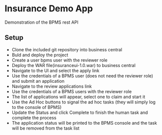 # Insurance Demo App
Demonstration of the BPMS rest API

## Setup
* Clone the included git repository into business central
* Buld and deploy the project
* Create a user bpms user with the reviewer role
* Deploy the WAR file(insuranceui-1.0.war) to business central
* Navigate to the UI and select the apply link
* Use the credentials of a BPMS user (does not need the reviewer role) and submit an application
* Navigate to the review applications link
* Use the credentials of a BPMS users with the reviewer role
* The list of applications will appear, select one to claim and start it
* Use the Ad Hoc buttons to signal the ad hoc tasks (they will simply log to the console of BPMS)
* Update the Status and click Complete to finish the human task and complete the process
* The application status will be printed to the BPMS console and the task will be removed from the task list


